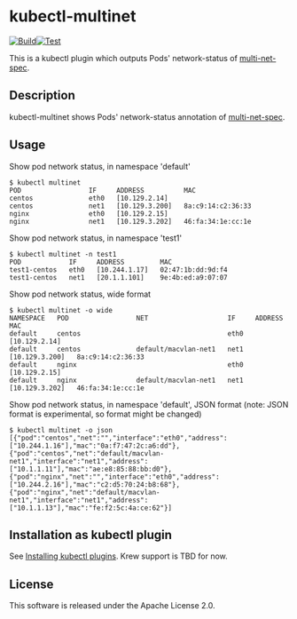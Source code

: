 # kubectl-multinet
[![Build](https://github.com/k8snetworkplumbingwg/kubectl-multinet/actions/workflows/build.yml/badge.svg)](https://github.com/k8snetworkplumbingwg/kubectl-multinet/actions/workflows/build.yml)[![Test](https://github.com/k8snetworkplumbingwg/kubectl-multinet/actions/workflows/test.yml/badge.svg)](https://github.com/k8snetworkplumbingwg/kubectl-multinet/actions/workflows/test.yml)

This is a kubectl plugin which outputs Pods' network-status of [multi-net-spec](https://github.com/k8snetworkplumbingwg/multi-net-spec).

## Description

kubectl-multinet shows Pods' network-status annotation of [multi-net-spec](https://github.com/k8snetworkplumbingwg/multi-net-spec).

## Usage

Show pod network status, in namespace 'default'

```
$ kubectl multinet
POD                 IF     ADDRESS          MAC
centos              eth0   [10.129.2.14]    
centos              net1   [10.129.3.200]   8a:c9:14:c2:36:33
nginx               eth0   [10.129.2.15]    
nginx               net1   [10.129.3.202]   46:fa:34:1e:cc:1e
```

Show pod network status, in namespace 'test1'

```
$ kubectl multinet -n test1
POD            IF     ADDRESS         MAC
test1-centos   eth0   [10.244.1.17]   02:47:1b:dd:9d:f4
test1-centos   net1   [20.1.1.101]    9e:4b:ed:a9:07:07
```

Show pod network status, wide format

```
$ kubectl multinet -o wide
NAMESPACE   POD                 NET                    IF     ADDRESS          MAC
default     centos                                     eth0   [10.129.2.14]    
default     centos              default/macvlan-net1   net1   [10.129.3.200]   8a:c9:14:c2:36:33
default     nginx                                      eth0   [10.129.2.15]    
default     nginx               default/macvlan-net1   net1   [10.129.3.202]   46:fa:34:1e:cc:1e
```

Show pod network status, in namespace 'default', JSON format (note: JSON format is experimental, so format might be changed)

```
$ kubectl multinet -o json
[{"pod":"centos","net":"","interface":"eth0","address":["10.244.1.16"],"mac":"0a:f7:47:2c:a6:dd"},{"pod":"centos","net":"default/macvlan-net1","interface":"net1","address":["10.1.1.11"],"mac":"ae:e8:85:88:bb:d0"},{"pod":"nginx","net":"","interface":"eth0","address":["10.244.2.16"],"mac":"c2:d5:70:24:b8:68"},{"pod":"nginx","net":"default/macvlan-net1","interface":"net1","address":["10.1.1.13"],"mac":"fe:f2:5c:4a:ce:62"}]
```

## Installation as kubectl plugin

See [Installing kubectl plugins](https://kubernetes.io/docs/tasks/extend-kubectl/kubectl-plugins/#installing-kubectl-plugins).
Krew support is TBD for now.

## License

This software is released under the Apache License 2.0.
